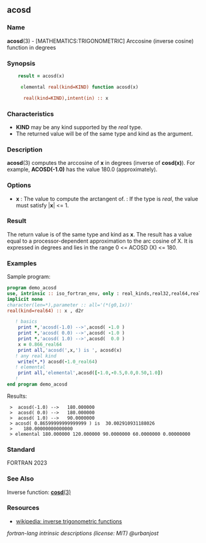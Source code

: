 ## acosd

### **Name**

**acosd**(3) - \[MATHEMATICS:TRIGONOMETRIC\] Arccosine (inverse cosine) function in degrees

### **Synopsis**
```fortran
    result = acosd(x)
```
```fortran
     elemental real(kind=KIND) function acosd(x)

      real(kind=KIND),intent(in) :: x
```
### **Characteristics**

 - **KIND** may be any kind supported by the _real_ type.
 - The returned value will be of the same type and kind as the argument.

### **Description**

   **acosd**(3) computes the arccosine of **x** in degrees (inverse
   of **cosd(x)**). For example, **ACOSD(-1.0)** has the value 180.0
   (approximately).

### **Options**

- **x**
  : The value to compute the arctangent of.
  : If the type is _real_, the value must satisfy |**x**| <= 1.

### **Result**

The return value is of the same type and kind as **x**. 
The result has a value equal to a processor-dependent approximation to
the arc cosine of X. It is expressed in degrees and lies in the range 0 <=
ACOSD (X) <= 180.

### **Examples**

Sample program:

```fortran
program demo_acosd
use, intrinsic :: iso_fortran_env, only : real_kinds,real32,real64,real128
implicit none
character(len=*),parameter :: all='(*(g0,1x))'
real(kind=real64) :: x , d2r

   ! basics
    print *,'acosd(-1.0) -->',acosd( -1.0 )
    print *,'acosd( 0.0) -->',acosd( -1.0 )
    print *,'acosd( 1.0) -->',acosd(  0.0 )
    x = 0.866_real64
    print all,'acosd(',x,') is ', acosd(x)
   ! any real kind
    write(*,*) acosd(-1.0_real64)
   ! elemental
    print all,'elemental',acosd([-1.0,-0.5,0.0,0.50,1.0])
   ! 
end program demo_acosd
```
Results:
```text
 >  acosd(-1.0) -->   180.000000    
 >  acosd( 0.0) -->   180.000000    
 >  acosd( 1.0) -->   90.0000000    
 > acosd( 0.86599999999999999 ) is  30.002910931188026
 >    180.00000000000000     
 > elemental 180.000000 120.000000 90.0000000 60.0000000 0.00000000
```
### **Standard**

FORTRAN 2023 

### **See Also**
Inverse function: [**cosd**(3)](cosd)

### **Resources**
- [wikipedia: inverse trigonometric functions](https://en.wikipedia.org/wiki/Inverse_trigonometric_functions)

 _fortran-lang intrinsic descriptions (license: MIT) \@urbanjost_
